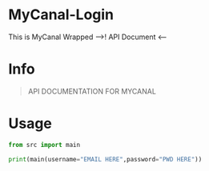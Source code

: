 # MyCanal-Login
This is MyCanal Wrapped -->! API Document &lt;--

# Info
> API DOCUMENTATION FOR MYCANAL

# Usage
```py
from src import main

print(main(username="EMAIL HERE",password="PWD HERE"))
```
